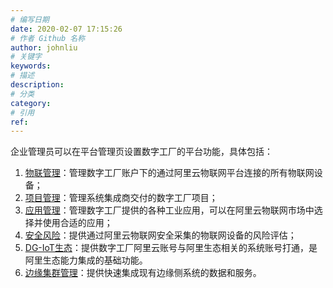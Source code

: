 ```yaml
---
# 编写日期
date: 2020-02-07 17:15:26
# 作者 Github 名称
author: johnliu
# 关键字
keywords:
# 描述
description:
# 分类
category: 
# 引用
ref:
---
```


企业管理员可以在平台管理页设置数字工厂的平台功能，具体包括：

1.  [物联管理](https://help.aliyun.com/document_detail/126857.htm#concept-1340036)：管理数字工厂账户下的通过阿里云物联网平台连接的所有物联网设备；
2.  [项目管理](https://help.aliyun.com/document_detail/126858.htm#concept-1340037 "数字工厂可管理系统集成商交付的相关项目。")：管理系统集成商交付的数字工厂项目；
3.  [应用管理](https://help.aliyun.com/document_detail/126859.htm#concept-1340038 "在阿里云物联网市场中提供了满足工业企业需求的丰富的应用，数字工厂也提供了由阿里云开发默认提供的应用，可以在应用管理去管理这些应用。")：管理数字工厂提供的各种工业应用，可以在阿里云物联网市场中选择并使用合适的应用；
4.  [安全风险](https://help.aliyun.com/document_detail/126860.htm#concept-1340039)：提供通过阿里云物联网安全采集的物联网设备的风险评估；
5.  [DG-IoT生态](https://help.aliyun.com/document_detail/126861.htm#concept-1340040 "数字工厂支持用户的阿里云账号与外部系统账号打通，实现两个系统之间的信息传输，现在已经支持与“淘宝1688”、“天天工厂”、“淘宝心选”以及“钉钉”的账号关联。关联数字工厂账号与1688账号和淘宝/天猫账号后可实现电商的订单数据和工厂的生产数据的集成；关联“钉钉”企业账号，可同步组织和账号信息，实现钉钉消息和通知集成。阿里生态")：提供数字工厂阿里云账号与阿里生态相关的系统账号打通，是阿里生态能力集成的基础功能。
6.  [边缘集群管理](https://help.aliyun.com/document_detail/157254.htm#reference-2443720 "边缘集群管理能快速集成现有边缘侧系统的数据和服务。")：提供快速集成现有边缘侧系统的数据和服务。
